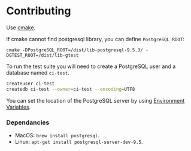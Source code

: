 # Contributing

Use [cmake](https://cmake.org).

If cmake cannot find postgresql library, you can define `PostgreSQL_ROOT`: 

```
cmake -DPostgreSQL_ROOT=/dist/lib-postgresql-9.5.3/ -DGTEST_ROOT=/dist/lib-gtest
```

To run the test suite you will need to create a PostgreSQL user and a database named `ci-test`.

```bash
createuser ci-test
createdb ci-test --owner=ci-test --encoding=UTF8 
```

You can set the location of the PostgreSQL server by using 
[Environment Variables](https://www.postgresql.org/docs/current/static/libpq-envars.html).

### Dependancies

* MacOS: `brew install postgresql`.
* Linux: `apt-get install postgresql-server-dev-9.5`.